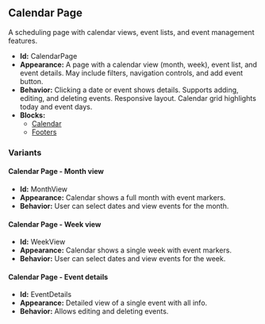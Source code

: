 ## Calendar Page
A scheduling page with calendar views, event lists, and event management features.
- **Id:** CalendarPage
- **Appearance:** A page with a calendar view (month, week), event list, and event details. May include filters, navigation controls, and add event button.
- **Behavior:** Clicking a date or event shows details. Supports adding, editing, and deleting events. Responsive layout. Calendar grid highlights today and event days.
- **Blocks:**
  - [Calendar](../blocks/Calendar.md)
  - [Footers](../blocks/Footers.md)
### Variants
#### Calendar Page - **Month view**
- **Id:** MonthView
- **Appearance:** Calendar shows a full month with event markers.
- **Behavior:** User can select dates and view events for the month.
#### Calendar Page - **Week view**
- **Id:** WeekView
- **Appearance:** Calendar shows a single week with event markers.
- **Behavior:** User can select dates and view events for the week.
#### Calendar Page - **Event details**
- **Id:** EventDetails
- **Appearance:** Detailed view of a single event with all info.
- **Behavior:** Allows editing and deleting events.
